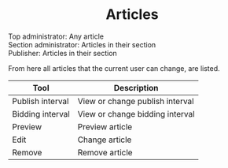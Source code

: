 
<center><i class="ui icon cubes huge"></i>

# Articles
</center>

<i class="ui icon unlock"></i> Top administrator: Any article<br>
<i class="ui icon unlock"></i> Section administrator: Articles in their section<br>
<i class="ui icon unlock"></i> Publisher: Articles in their section<br>

From here all articles that the current user can change, are listed.


Tool | Description
---- | -----------
<i class="ui icon world"></i> Publish interval | View or change publish interval
<i class="ui icon legal"></i> Bidding interval | View or change bidding interval
<i class="ui icon eye"></i> Preview | Preview article
<i class="ui icon pencil"></i> Edit | Change article
<i class="ui icon trash"></i> Remove | Remove article
